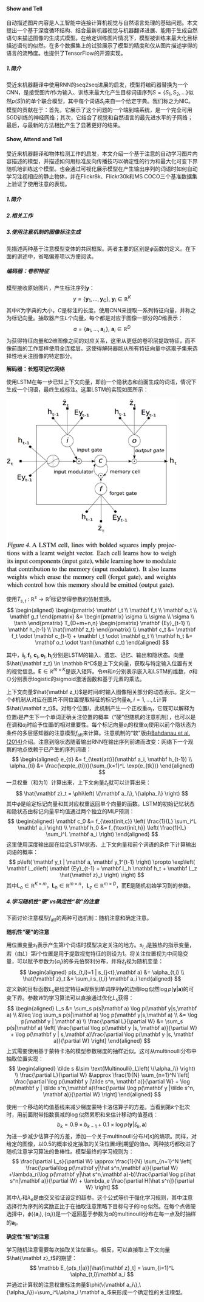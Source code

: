 #### Show and Tell

自动描述图片内容是人工智能中连接计算机视觉与自然语言处理的基础问题。本文提出一个基于深度循环结构、结合最新机器视觉与机器翻译进展、能用于生成自然语句来描述图像的生成式模型。在给定训练图片情况下，模型被训练来最大化目标描述语句的似然。在多个数据集上的试验展示了模型的精度和仅从图片描述学得的语言的流畅度。也提供了TensorFlow的开源实现。

##### 1.简介

受近来机器翻译中使用RNN的seq2seq进展的启发，模型将编码器替换为一个CNN，是接受图片$I$作为输入、训练来最大化产生目标词语序列$S=\{S_1,S_2,\dots\}$似然$p(S|I)$的单个联合模型，其中每个词语$S_t$来自一个给定字典。我们称之为NIC。模型的贡献在于：首先，它展示了这个问题的一个端到端系统，是一个完全可用SGD训练的神经网络；其次，它结合了视觉和自然语言的最先进水平的子网络；最后，与最新的方法相比产生了显著更好的结果。



#### Show, Attend and Tell

受近来机器翻译和物体检测工作的启发，本文介绍一个基于注意的自动学习图片内容描述的模型，并描述如何用标准反向传播技巧以确定性的行为和最大化可变下界随机地训练这个模型。也会通过可视化展示模型在产生输出序列的词语时如何自动学习注视相应的静止物体，并在Flickr8k、Flickr30k和MS COCO三个基准数据集上验证了使用注意的表现。

##### 1.简介

##### 2.相关工作

##### 3.使用注意机制的图像标注生成

先描述两种基于注意模型变体的共同框架。两者主要的区别是$\phi$函数的定义。在下面的讲述中，省略偏差项以方便阅读。

##### **编码器：卷积特征**

模型接收原始图片，产生标注序列$\mathbf y$：
$$
y=\left\{ \mathbf y_1,\dots, \mathbf y_C \right\},\ \mathbf y_i \in \mathbb R^K
$$
其中$K$为字典的大小，$C$是标注的长度。使用CNN来提取一系列特征向量，并称之为标记向量。抽取器产生$L$个向量，每个都是对应于图像一部分的$D$维表示：
$$
a = \left\{ \mathbf a_1, \dots, \mathbf a_L \right\},\ \mathbf a_i \in \mathbb R^D
$$
为获得特征向量和2维图像之间的对应关系，这里从更低的卷积层提取特征，而不像前面的工作那样使用全连接层。这使得解码器能从所有特征向量中选取子集来选择性地关注图像的特定部分。

**解码器：长短项记忆网络**

使用LSTM在每一步已知上下文向量，即前一个隐状态和前面生成的词语，情况下生成一个词语，最终生成标注。这里LSTM的实现如图所示：

<img src="figures/LSTM.png" width="450px" align="middle"/>

使用$T_{s,t}\ :\ \mathbb R^s \rightarrow \mathbb R^t$标记学得参数的仿射变换。
$$
\begin{aligned}
\begin{pmatrix} \mathbf i_t \\ \mathbf f_t \\ \mathbf o_t \\ \mathbf g_t \end{pmatrix}
&= \begin{pmatrix} \sigma \\ \sigma \\ \sigma \\ \tanh \end{pmatrix} T_{D+m+n,n}
\begin{pmatrix} \mathbf {Ey}_{t-1} \\ \mathbf h_{t-1} \\ \hat{\mathbf z_t} \end{pmatrix}
\\
\mathbf c_t &= \mathbf f_t \odot \mathbf c_{t-1} + \mathbf i_t \odot \mathbf g_t
\\
\mathbf h_t &= \mathbf o_t \odot \tanh(\mathbf c_t)
\end{aligned}
$$

其中，$\mathbf i_t, \mathbf f_t, \mathbf c_t, \mathbf o_t, \mathbf h_t$分别是LSTM的输入、遗忘、记忆、输出和隐状态。向量$\hat{\mathbf z_t} \in \mathbb R^D$是上下文向量，获取与特定输入位置有关的视觉信息。$\mathbf E \in \mathbb R^{m \times K}$是嵌入矩阵。令$m$和$n$分别表示嵌入和LSTM的维数，$\sigma$和$\odot$分别表示logistic的sigmoid激活函数和基于元素的乘法。

上下文向量$\hat{\mathbf z_t}$是时间$t$时输入图像相关部分的动态表示。定义一个$\phi$机制从对应在图片不同位置提取特征的标记向量$\mathbf a_i,i=1,\dots,L$计算$\hat{\mathbf z_t}$。对每个位置$i$，此机制产生一个正权重$\alpha_i$，它既可以解释为位置$i$是产生下一个单词正确关注位置的概率（“硬”但随机的注意机制），也可以是在调和$a_i$时给予位置$i$的相对重要性。每个标记向量$a_i$的权重$\alpha_i$使用以前个隐状态为条件的多层感知器的注意模型$f_{\text{att}}$来计算。注意机制的“软”版由[Bahdanau et al. (2014)](https://arxiv.org/pdf/1409.0473.pdf)介绍。注意到隐状态随着输出RNN在输出序列前进而改变：网络下一个观察的地点依赖于已产生的序列词语：
$$
\begin{aligned}
e_{ti} &= f_{\text{att}}(\mathbf a_i, \mathbf h_{t-1}) \\
\alpha_{ti} &= \frac{\exp(e_{ti})}{\sum_{k=1}^L \exp(e_{tk})}
\end{aligned}
$$
一旦权重（和为1）计算出来，上下文向量$\hat z_t$就可以计算出来：
$$
\hat{\mathbf z}_t = \phi\left( \{\mathbf a_i\}, \{\alpha_i\} \right)
$$
其中$\phi$是给定标记向量和其对应权重返回单个向量的函数。LSTM的初始记忆状态和隐状态由标记向量平均值通过两个独立的MLP预测：
$$
\begin{aligned}
\mathbf c_0 &= f_{\text{init,c}} \left( \frac{1}{L} \sum_i^L \mathbf a_i \right) \\
\mathbf h_0 &= f_{\text{init,h}} \left( \frac{1}{L} \sum_i^L \mathbf a_i \right)
\end{aligned}
$$
这里使用深度输出层在给定LSTM状态、上下文向量和前个词语的条件下计算输出词语的概率：
$$
p\left( \mathbf y_t | \mathbf a, \mathbf y_1^{t-1} \right) \propto \exp\left( \mathbf L_o\left( \mathbf {Ey}_{t-1} + \mathbf L_h \mathbf h_t + \mathbf L_z \hat{\mathbf z}_t \right) \right)
$$
其中$\mathbf L_o \in \mathbb R^{K \times m}$，$\mathbf L_h \in \mathbb R^{m\times n}$，$\mathbf L_z \in \mathbb R^{m\times D}$，而$\mathbf E$是随机初始学习到的参数。

##### 4.学习随机性“硬”vs确定性“软”的注意

下面讨论注意模型$f_{\text{att}}$的两种可选机制：随机注意和确定注意。

**随机性“硬”的注意**

用位置变量$s_t$表示产生第$i$个词语时模型决定关注的地方。$s_{t,i}$是独热的指示变量，若（由$L$）第$i$个位置是用于提取视觉特征的则设为1。将关注位置视为中间隐变量，可以赋予参数为$\{\alpha_i\}$的多元伯努利分布，并将$\hat z_t$视为随机变量：
$$
\begin{aligned}
p(s_{t,i}=1 | s_{j<t},\mathbf a) &= \alpha_{t,i} \\
\hat{\mathbf z}_t &= \sum_i s_{t,i} \mathbf a_i
\end{aligned}
$$
定义新的目标函数$L_s$是给定特征$\mathbf a$观察到单词序列$\mathbf y$的边缘$\log$似然$\log p(\mathbf y | \mathbf a)$的可变下界。参数$W$的学习算法可以直接通过优化$L_s$获得：
$$
\begin{aligned}
L_s
&= \sum_s p(s|\mathbf a) \log p(\mathbf y|s,\mathbf a) \\
&\leq \log \sum_s p(s|\mathbf a) \log p(\mathbf y|s,\mathbf a) \\
&= \log p(\mathbf y | \mathbf a) \\
\frac{\partial L}{\partial W} &= \sum_s p(s|\mathbf a) \left[ \frac{\partial \log p(\mathbf y |s, \mathbf a)}{\partial W} + \log p(\mathbf y | s,\mathbf a)\frac{\partial \log p(\mathbf y |s, \mathbf a)}{\partial W} \right]
\end{aligned}
$$
上式需要使用基于蒙特卡洛的模型参数梯度的抽样近似。这可从multinoulli分布中抽取位置实现：
$$
\begin{aligned}
\tilde s &\sim \text{Multinoulli}_L\left( \{\alpha_i\} \right) \\
\frac{\partial L}{\partial W} &\approx \frac{1}{N} \sum_{n=1}^N \left[ \frac{\partial \log p(\mathbf y |\tilde s^n, \mathbf a)}{\partial W} + \log p(\mathbf y | \tilde s^n,\mathbf a)\frac{\partial \log p(\mathbf y |\tilde s^n, \mathbf a)}{\partial W} \right]
\end{aligned}
$$

使用一个移动的均值基线来减少梯度蒙特卡洛估算子的方差。当看到第$k$个批次时，用前面附带指数衰减的$\log$似然累积和来估计移动均值基线：
$$
b_k = 0.9\times b_{k-1} + 0.1\times\log p(\mathbf y | \hat s_k, \mathbf a)
$$
为进一步减少估算子的方差，添加一个关于multinoulli分布$H[s]$的熵项。同样，对给定的图像，以$0.5$的概率设定抽取的关注位置$\hat s$到期望的值$\alpha$。两种技巧都改进了随机注意学习算法的鲁棒性。模型最终的学习规则为：
$$
\frac{\partial L_s}{\partial W} \approx \frac{1}{N} \sum_{n=1}^N \left[ \frac{\partial\log p(\mathbf y|\hat s^n,\mathbf a)}{\partial W} +\lambda_r(\log p(\mathbf y|\hat s^n,\mathbf a)-b)\frac{\partial \log p(\hat s^n|\mathbf a)}{\partial W} + \lambda_e \frac{\partial H[\hat s^n]}{\partial W} \right]
$$
其中$\lambda_r$和$\lambda_e$是由交叉验证设定的超参。这个公式等价于强化学习规则，其中注意选择行为序列的奖励正比于在抽取注意策略下目标句子的$\log$似然。在每个点做硬选择中，$\phi(\{\mathbf a_i\},\{\alpha_i\})$是一个返回基于参数为$\alpha$的multinoulli分布在每一点及时抽样的$\mathbf a_i$。

**确定性“软”的注意**

学习随机注意需要每次抽取关注位置$s_t$，相反，可以直接取上下文向量$\hat{\mathbf z}_t$的期望：
$$
\mathbb E_{p(s_t|a)}[\hat{\mathbf z}_t] = \sum_{i=1}^L \alpha_{t,i}\mathbf a_i
$$
并通过计算软的注意权重标注向量$\phi(\{\mathbf a_i\},\{\alpha_i\})=\sum_i^L\alpha_i \mathbf a_i$来形成一个确定性的关注模型。